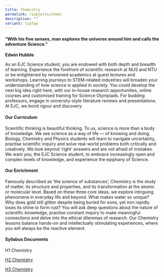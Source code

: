 ```yaml
---
title: Chemistry
permalink: /subjects/chem/
description: ""
variant: tiptap
---
```

<h4>“With his five senses, man explores the universe around him and calls the adventure Science."</h4>
<p><strong>Edwin Hubble</strong>
</p>
<p>As an EJC Science student, you are endowed with both depth and breadth
of learning. Experience the forefront of scientific research at NUS and
NTU or be enlightened by renowned academics at guest lectures and workshops.
Learning journeys to STEM-related industries will broaden your understanding
of how science is applied in society. You could develop the next big idea
right here, with our in-house research opportunities, online courses and
customised training for Science Olympiads. For budding professors, engage
in university-style literature reviews and presentations. At EJC, we bond
rigour and discovery.</p>
<h4><strong>Our Curriculum</strong></h4>
<p>Scientific thinking is beautiful thinking. To us, science is more than
a body of knowledge. We see science as a way of life — of knowing and doing.
Biology, Chemistry and Physics students will learn to navigate uncertainty,
practise scientific inquiry and solve real-world problems both critically
and creatively. We look beyond ‘right’ answers and are not afraid of mistakes.
We want you, the EJC Science student, to embrace increasingly open and
complex levels of knowledge, and experience the epiphany of Science.</p>
<h4><strong>Our Enrichment</strong></h4>
<p>Famously described as ‘the science of substances’, Chemistry is the study
of matter, its structure and properties, and its transformation at the
atomic or molecular level. Based on these three core ideas, we explore
intriguing phenomena in everyday life and beyond. What makes water so unique?
Why does gold still glitter despite being buried for eons, yet iron rapidly
loses its shine to form rust? You will ask deep questions about the nature
of scientific knowledge, practise constant inquiry to make meaningful connections
and delve into the ethical dilemmas of research. Our Chemistry lessons
balance hands-on and intellectually stimulating experiences, where you
will always be the reactive element.</p>
<h4><strong>Syllabus Documents</strong></h4>
<p>H1 Chemistry</p>
<p><a href="https://www.seab.gov.sg/files/A%20Level%20Syllabus%20Sch%20Cddts/2026/9476_y26_sy.pdf" rel="noopener noreferrer nofollow" target="_blank">H2 Chemistry</a>
</p>
<p><a href="https://www.seab.gov.sg/files/A%20Level%20Syllabus%20Sch%20Cddts/2026/9813_y26_sy.pdf" rel="noopener noreferrer nofollow" target="_blank">H3 Chemistry</a>
</p>